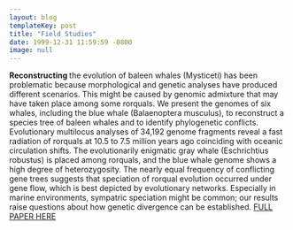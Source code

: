 ```yaml
---
layout: blog
templateKey: post
title: "Field Studies"
date: 1999-12-31 11:59:59 -0800
image: null
---
```


<p>
<strong> Reconstructing </strong> the evolution of baleen whales (Mysticeti) has been problematic because morphological and genetic analyses have produced different scenarios. This might be caused by genomic admixture that may have taken place among some rorquals. We present the genomes of six whales, including the blue whale (Balaenoptera musculus), to reconstruct a species tree of baleen whales and to identify phylogenetic conflicts. Evolutionary multilocus analyses of 34,192 genome fragments reveal a fast radiation of rorquals at 10.5 to 7.5 million years ago coinciding with oceanic circulation shifts. The evolutionarily enigmatic gray whale (Eschrichtius robustus) is placed among rorquals, and the blue whale genome shows a high degree of heterozygosity. The nearly equal frequency of conflicting gene trees suggests that speciation of rorqual evolution occurred under gene flow, which is best depicted by evolutionary networks. Especially in marine environments, sympatric speciation might be common; our results raise questions about how genetic divergence can be established.
<a href="PDF/Rorqual whale genomic sequencing.pdf">
FULL PAPER HERE
</a>
</p>
